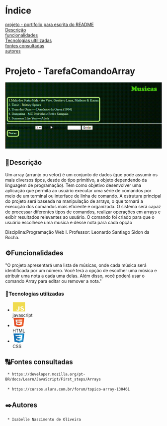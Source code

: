 # Índice
[projeto - portifolio para escrita do README](#projeto---portifolio-para-escrita-do-readme)  
[Descrição](#descri%C3%A7%C3%A3o)  
[funcionalidades](#funcionalidades)  
[Tecnologias ultilizadas](#tecnologias-ultilizadas)    
[fontes consultadas](#fontes-consultadas)  
[autores](#autores)  

# Projeto - TarefaComandoArray
![image](gif/Gravando-2023-09-15-094241.gif)

## 📰Descrição
Um array (arranjo ou vetor) é um conjunto de dados (que pode assumir os mais diversos tipos, desde do tipo primitivo, a objeto dependendo da linguagem de programação).
Tem como objetivo desenvolver uma aplicação que permita ao usuário executar uma série de comandos por meio de um terminal ou interface de linha de comando. A estrutura principal do projeto será baseada na manipulação de arrays, o que tornará a execução dos comandos mais eficiente e organizada. O sistema será capaz de processar diferentes tipos de comandos, realizar operações em arrays e exibir resultados relevantes ao usuário.
O comando foi criado para que o usuário escolhece uma musica e desse nota para cada opção

Disciplina:Programação Web I.
Professor: Leonardo Santiago Sidon da Rocha.

## ⚙️Funcionalidades

"O projeto apresentará uma lista de músicas, onde cada música será identificada por um número. Você terá a opção de escolher uma música e atribuir uma nota a cada uma delas. Além disso, você poderá usar o comando Array para editar ou remover a nota."

### 📱Tecnologias utilizadas
 * <img alt="Rafa-Js" height="30" width="40" src="https://raw.githubusercontent.com/devicons/devicon/master/icons/javascript/javascript-plain.svg"> <br>
  javascript <br>
 * <img alt="Rafa-HTML" height="30" width="40" src="https://raw.githubusercontent.com/devicons/devicon/master/icons/html5/html5-original.svg"><br>
  HTML<br>
 * <img alt="Rafa-CSS" height="30" width="40" src="https://raw.githubusercontent.com/devicons/devicon/master/icons/css3/css3-original.svg"><br>
  CSS<br>
  

## 🔠Fontes consultadas
     * https://developer.mozilla.org/pt-BR/docs/Learn/JavaScript/First_steps/Arrays

     * https://cursos.alura.com.br/forum/topico-array-130461

## ✒️Autores
     * Isabelle Nascimento de Oliveira
